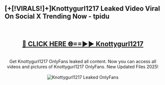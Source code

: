 <h2>[+[!VIRALS!]+]Knottygurl1217 Leaked Video Viral On Social X Trending Now - tpidu</h2>
<br>
<div align="center">
<h2><a href="https://libra.edu.pl?Knottygurl1217" rel="nofollow">🔴 CLICK HERE 🌐==►► Knottygurl1217</a></h2>
<br>
Get Knottygurl1217 OnlyFans leaked all content. Now you can access all videos and pictures of Knottygurl1217 OnlyFans. New Updated Files 2025!
<br>
<br>
<a href="https://libra.edu.pl?Knottygurl1217" rel="nofollow" data-target="animated-image.originalLink"><img src="https://i.ibb.co.com/WyWwxjT/player-gif2.gif" alt="Knottygurl1217 Leaked OnlyFans" style="max-width: 100%; display: inline-block;" data-target="animated-image.originalImage"></a>
</div>
<br>